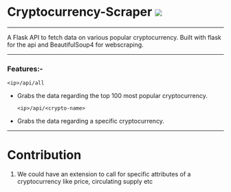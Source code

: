 # Cryptocurrency-Scraper <img src="https://media1.giphy.com/media/l49JMVDvP8D38LHwI/giphy.gif">
---

A Flask API to fetch data on various popular cryptocurrency.
Built with flask for the api and BeautifulSoup4 for webscraping.

---
### Features:-

    <ip>/api/all 

* Grabs the data regarding the top 100 most popular cryptocurrency.

    `<ip>/api/<crypto-name>`

* Grabs the data regarding a specific cryptocurrency.


---
# Contribution

1. We could have an extension to call for specific attributes of a cryptocurrency like price, circulating supply etc



